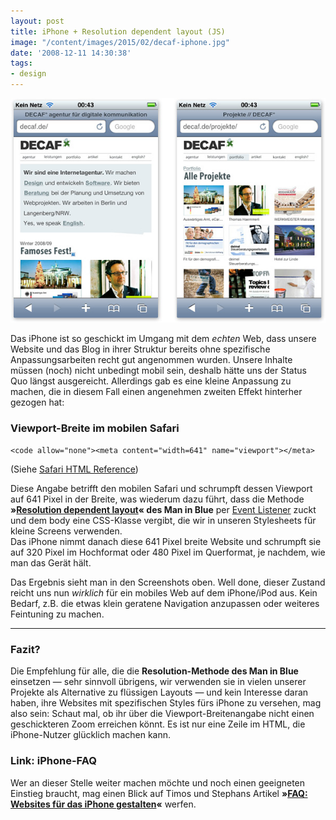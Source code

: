 ```yaml
---
layout: post
title: iPhone + Resolution dependent layout (JS)
image: "/content/images/2015/02/decaf-iphone.jpg"
date: '2008-12-11 14:30:38'
tags:
- design
---
```



![decaf-iphone](/content/images/2015/02/decaf-iphone.jpg)

Das iPhone ist so geschickt im Umgang mit dem *echten* Web, dass unsere Website und das Blog in ihrer Struktur bereits ohne spezifische Anpassungsarbeiten recht gut angenommen wurden. Unsere Inhalte müssen (noch) nicht unbedingt mobil sein, deshalb hätte uns der Status Quo längst ausgereicht. Allerdings gab es eine kleine Anpassung zu machen, die in diesem Fall einen angenehmen zweiten Effekt hinterher gezogen hat:

### Viewport-Breite im mobilen Safari

`<code allow="none"><meta content="width=641" name="viewport"></meta>`

(Siehe [Safari HTML Reference](http://developer.apple.com/documentation/appleapplications/reference/safarihtmlref/Articles/HTMLExtensions.html#//apple_ref/doc/uid/TP40002066-DontLinkElementID_13))

Diese Angabe betrifft den mobilen Safari und schrumpft dessen Viewport auf 641 Pixel in der Breite, was wiederum dazu führt, dass die Methode **»[Resolution dependent layout](http://www.themaninblue.com/experiment/ResolutionLayout/)« des Man in Blue** per [Event Listener](http://www.mediaevent.de/javascript/event_listener.html) zuckt und dem body eine CSS-Klasse vergibt, die wir in unseren Stylesheets für kleine Screens verwenden.  
 Das iPhone nimmt danach diese 641 Pixel breite Website und schrumpft sie auf 320 Pixel im Hochformat oder 480 Pixel im Querformat, je nachdem, wie man das Gerät hält.

Das Ergebnis sieht man in den Screenshots oben. Well done, dieser Zustand reicht uns nun *wirklich* für ein mobiles Web auf dem iPhone/iPod aus. Kein Bedarf, z.B. die etwas klein geratene Navigation anzupassen oder weiteres Feintuning zu machen.

---

### Fazit?

Die Empfehlung für alle, die die **Resolution-Methode des Man in Blue** einsetzen — sehr sinnvoll übrigens, wir verwenden sie in vielen unserer Projekte als Alternative zu flüssigen Layouts — und kein Interesse daran haben, ihre Websites mit spezifischen Styles fürs iPhone zu versehen, mag also sein: Schaut mal, ob ihr über die Viewport-Breitenangabe nicht einen geschickteren Zoom erreichen könnt. Es ist nur eine Zeile im HTML, die iPhone-Nutzer glücklich machen kann.

### Link: iPhone-FAQ

Wer an dieser Stelle weiter machen möchte und noch einen geeigneten Einstieg braucht, mag einen Blick auf Timos und Stephans Artikel **»[FAQ: Websites für das iPhone gestalten](http://www.vorsprungdurchwebstandards.de/theory/faq-websites-fuer-das-iphone-gestalten/)«** werfen.



